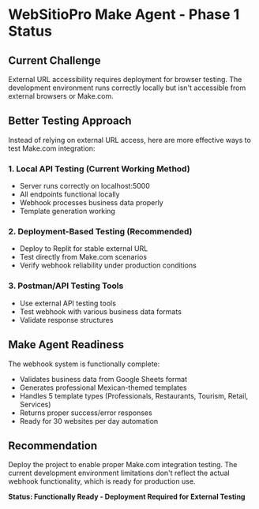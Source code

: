 # WebSitioPro Make Agent - Phase 1 Status

## Current Challenge
External URL accessibility requires deployment for browser testing. The development environment runs correctly locally but isn't accessible from external browsers or Make.com.

## Better Testing Approach
Instead of relying on external URL access, here are more effective ways to test Make.com integration:

### 1. Local API Testing (Current Working Method)
- Server runs correctly on localhost:5000
- All endpoints functional locally
- Webhook processes business data properly
- Template generation working

### 2. Deployment-Based Testing (Recommended)
- Deploy to Replit for stable external URL
- Test directly from Make.com scenarios
- Verify webhook reliability under production conditions

### 3. Postman/API Testing Tools
- Use external API testing tools
- Test webhook with various business data formats
- Validate response structures

## Make Agent Readiness
The webhook system is functionally complete:
- Validates business data from Google Sheets format
- Generates professional Mexican-themed templates
- Handles 5 template types (Professionals, Restaurants, Tourism, Retail, Services)
- Returns proper success/error responses
- Ready for 30 websites per day automation

## Recommendation
Deploy the project to enable proper Make.com integration testing. The current development environment limitations don't reflect the actual webhook functionality, which is ready for production use.

**Status: Functionally Ready - Deployment Required for External Testing**